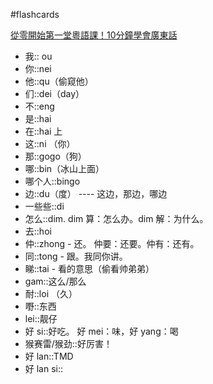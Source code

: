 #flashcards 

[從零開始第一堂粵語課！10分鐘學會廣東話](https://youtu.be/KI5bKz68_Hk) 
- 我:: ou <!--SR:!2023-07-11-22-39,99.5,250-->
- 你::nei <!--SR:!2023-05-22-01-07,71.2,270-->
- 他::qu（偷窥他） <!--SR:!2023-06-08-19-44,77.8,251-->
- 们::dei（day） <!--SR:!2023-07-09-23-37,97.5,250-->
- 不::eng <!--SR:!2023-06-25-01-40,89.5,250-->
- 是::hai <!--SR:!2023-05-09-15-13,59,250-->
- 在::hai 上 <!--SR:!2023-06-22-19-14,87.3,250-->
- 这::ni （你） <!--SR:!2023-07-04-21-49,95.5,250-->
- 那::gogo（狗） <!--SR:!2023-07-18-13-42,39.1,251-->
- 哪::bin（冰山上面） <!--SR:!2023-06-11-12-21,80.5,250-->
- 哪个人::bingo <!--SR:!2023-06-24-13-30,89,250-->
- 边::du（度） ---- 这边，那边，哪边 <!--SR:!2023-06-18-01-23,82.5,250-->
- 一些些::di  <!--SR:!2023-06-07-16-44,77.3,251-->
- 怎么::dim.  dim 算：怎么办。dim 解：为什么。 <!--SR:!2023-05-31-11-52,72,250-->
- 去::hoi <!--SR:!2023-05-20-23-30,62.1,230-->
- 仲::zhong - 还。   仲要：还要。仲有：还有。 <!--SR:!2023-05-28-11-48,69,250-->
- 同::tong - 跟。我同你讲。 <!--SR:!2023-06-20-13-41,85,250-->
- 睇::tai - 看的意思（偷看帅弟弟） <!--SR:!2023-07-05-06-46,95,250-->
- gam::这么/那么 <!--SR:!2023-06-20-11-25,85,250-->
- 耐::loi （久） <!--SR:!2023-06-29-09-48,90,250-->
- 嘢::东西 <!--SR:!2023-06-25-04-51,89.5,250-->
- lei::靓仔 <!--SR:!2023-07-13-23-31,101.5,250-->
- 好 si::好吃。   好 mei：味，好 yang：喝 <!--SR:!2023-06-09-07-24,84.7,270-->
- 猴赛雷/猴劲::好厉害！ <!--SR:!2023-06-10-07-40,85.7,270-->
- 好 lan::TMD <!--SR:!2023-06-22-00-06,86.3,250-->
- 好 lan si:: <!--SR:!2023-06-22-23-32,87.3,250-->